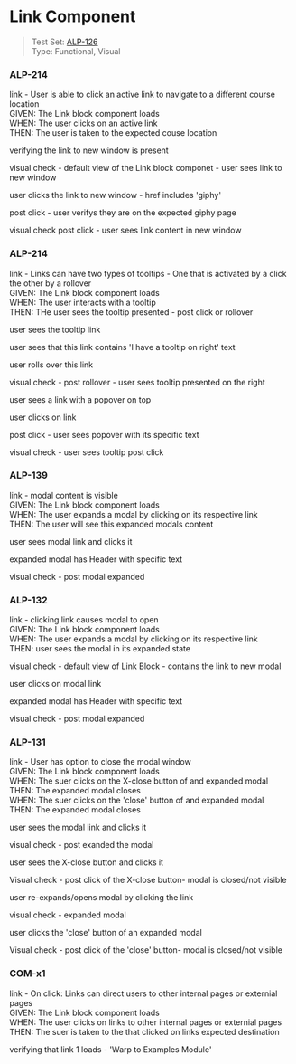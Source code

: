 # Link Component
> Test Set: [ALP-126](https://everfi.atlassian.net/browse/ALP-126)    
Type: Functional, Visual  

<!-- include: cypress/integration/blacksmith/link.js -->

### ALP-214

link - User is able to click an active link to navigate to a different course location\
GIVEN: The Link block component loads\
WHEN: The user clicks on an active link\
THEN: The user is taken to the expected couse location

verifying the link  to new window is present

visual check - default view of the Link block componet - user sees link to new window

user clicks the link to new window - href includes 'giphy'

post click - user verifys they are on the expected giphy page

visual check post click - user sees link content in new window

### ALP-214

link - Links can have two types of tooltips - One that is activated by a click the other by a rollover\
GIVEN: The Link block component loads\
WHEN: The user interacts with a tooltip\
THEN: THe user sees the tooltip presented - post click or rollover

user sees the tooltip link

user sees that this link contains 'I have a tooltip on right' text

user rolls over this link

visual check - post rollover - user sees tooltip presented on the right

user sees a link with a popover on top

user clicks on link

post click - user sees popover with its specific text

visual check - user sees tooltip post click

### ALP-139

link - modal content is visible\
GIVEN: The Link block component loads\
WHEN: The user expands a modal by clicking on its respective link\
THEN: The user will see this expanded modals content

user sees modal link and clicks it

expanded modal has Header with specific text

visual check - post modal expanded

### ALP-132

link - clicking link causes modal to open\
GIVEN: The Link block component loads\
WHEN: The user expands a modal by clicking on its respective link\
THEN: user sees the modal in its expanded state

visual check - default view of Link Block - contains the link to new modal

user clicks on modal link

expanded modal has Header with specific text

visual check - post modal expanded

### ALP-131

link - User has option to close the modal window\
GIVEN: The Link block component loads\
WHEN: The suer clicks on the X-close button of and expanded modal\
THEN: The expanded modal closes\
WHEN: The suer clicks on the 'close' button of and expanded modal\
THEN: The expanded modal closes

user sees the modal link and clicks it

visual check - post exanded the modal

user sees the X-close button and clicks it

Visual check - post click of the X-close button- modal is closed/not visible

user re-expands/opens modal by clicking the link

visual check - expanded modal

user clicks the 'close' button of an expanded modal

Visual check - post click of the 'close' button- modal is closed/not visible

### COM-x1

link - On click: Links can direct users to other internal pages or externial pages\
GIVEN: The Link block component loads\
WHEN: The user clicks on links to other internal pages or externial pages\
THEN: The suer is taken to the that clicked on links expected destination

verifying that link 1 loads - 'Warp to Examples Module'

<!-- /include: cypress/integration/blacksmith/link.js -->